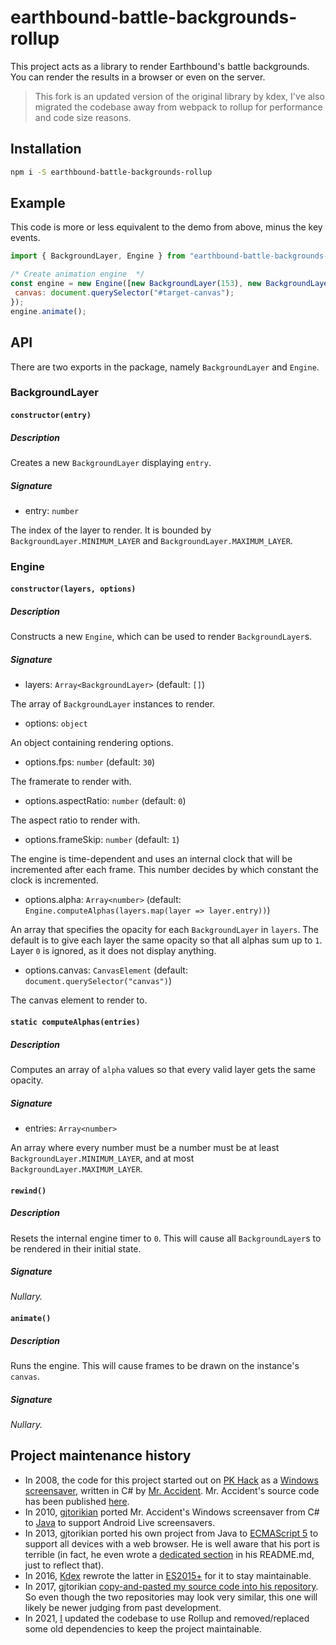 # earthbound-battle-backgrounds-rollup

This project acts as a library to render Earthbound's battle backgrounds. You can render the results in a browser or even on the server.

> This fork is an updated version of the original library by kdex, I've also migrated the codebase away from webpack to rollup for performance and code size reasons.

<!---
## What is this?

Earthbound, also known as *Mother 2* in Japan, is a SNES game released in 1994. This project displays Earthbound's battle backgrounds. In order to render the frames, currently a [Canvas 2D context](https://www.w3.org/TR/2dcontext/) is used. I'd be happy to use a [WebGL 2 context](https://www.khronos.org/registry/webgl/specs/latest/2.0/) once support is more wide-spread.

## Is there a demo?

Yes. You can find a full-screen demo [here](https://kdex.github.io/earthbound-battle-backgrounds).

- Use `[←]` and `[→]` to change layer 1.
- Use `[↑]` and `[↓]` to change layer 2.

If you edit the URL manually, you can also add/remove layers.

The source code for the demo can be found [here](https://github.com/kdex/kdex.github.io/tree/master/earthbound-battle-backgrounds).
--->

## Installation

```bash
npm i -S earthbound-battle-backgrounds-rollup
```

## Example

This code is more or less equivalent to the demo from above, minus the key events.

```js
import { BackgroundLayer, Engine } from "earthbound-battle-backgrounds-rollup";

/* Create animation engine  */
const engine = new Engine([new BackgroundLayer(153), new BackgroundLayer(298)], {
 canvas: document.querySelector("#target-canvas");
});
engine.animate();
```

## API

There are two exports in the package, namely `BackgroundLayer` and `Engine`.

### BackgroundLayer

#### `constructor(entry)`

##### Description

Creates a new `BackgroundLayer` displaying `entry`.

##### Signature

- entry: `number`

 The index of the layer to render. It is bounded by `BackgroundLayer.MINIMUM_LAYER` and `BackgroundLayer.MAXIMUM_LAYER`.

### Engine

#### `constructor(layers, options)`

##### Description

Constructs a new `Engine`, which can be used to render `BackgroundLayer`s.

##### Signature

- layers: `Array<BackgroundLayer>` (default: `[]`)

The array of `BackgroundLayer` instances to render.

- options: `object`

An object containing rendering options.

- options.fps: `number` (default: `30`)

The framerate to render with.

- options.aspectRatio: `number` (default: `0`)

The aspect ratio to render with.

- options.frameSkip: `number` (default: `1`)

The engine is time-dependent and uses an internal clock that will be incremented after each frame. This number decides by which constant the clock is incremented.
  
- options.alpha: `Array<number>` (default: `Engine.computeAlphas(layers.map(layer => layer.entry))`)

An array that specifies the opacity for each `BackgroundLayer` in `layers`. The default is to give each layer the same opacity so that all alphas sum up to `1`. Layer `0` is ignored, as it does not display anything.
  
- options.canvas: `CanvasElement` (default: `document.querySelector("canvas")`)

The canvas element to render to.

#### `static computeAlphas(entries)`

##### Description

Computes an array of `alpha` values so that every valid layer gets the same opacity.

##### Signature

- entries: `Array<number>`

 An array where every number must be a number must be at least `BackgroundLayer.MINIMUM_LAYER`, and at most `BackgroundLayer.MAXIMUM_LAYER`.

#### `rewind()`

##### Description

Resets the internal engine timer to `0`. This will cause all `BackgroundLayer`s to be rendered in their initial state.

##### Signature

*Nullary.*

#### `animate()`

##### Description

Runs the engine. This will cause frames to be drawn on the instance's `canvas`.

##### Signature

*Nullary.*

## Project maintenance history

- In 2008, the code for this project started out on [PK Hack](http://starmen.net/pkhack/) as a [Windows screensaver](https://forum.starmen.net/forum/Fan/Games/Kraken-EB-Battle-Animation-Screensaver/first), written in C# by [Mr. Accident](https://forum.starmen.net/members/168). Mr. Accident's source code has been published [here](https://github.com/gjtorikian/kraken).
- In 2010, [gjtorikian](https://github.com/gjtorikian) ported Mr. Accident's Windows screensaver from C# to [Java](https://github.com/gjtorikian/Earthbound-Battle-Backgrounds) to support Android Live screensavers.
- In 2013, gjtorikian ported his own project from Java to [ECMAScript 5](https://github.com/gjtorikian/Earthbound-Battle-Backgrounds-JS) to support all devices with a web browser. He is well aware that his port is terrible (in fact, he even wrote a [dedicated section](https://github.com/gjtorikian/Earthbound-Battle-Backgrounds-JS/blob/a82659ddf7a893cc46c2ba05ddf310d32ca21a17/README.md#why-is-this-code-so-terrible) in his README.md, just to reflect that).
- In 2016, [Kdex](https://github.com/kdex) rewrote the latter in [ES2015+](https://github.com/kdex/earthbound-battle-backgrounds) for it to stay maintainable.
- In 2017, gjtorikian [copy-and-pasted my source code into his repository](https://github.com/gjtorikian/Earthbound-Battle-Backgrounds-JS/issues/7). So even though the two repositories may look very similar, this one will likely be newer judging from past development.
- In 2021, [I](https://github.com/IamRifki) updated the codebase to use Rollup and removed/replaced some old dependencies to keep the project maintainable.
